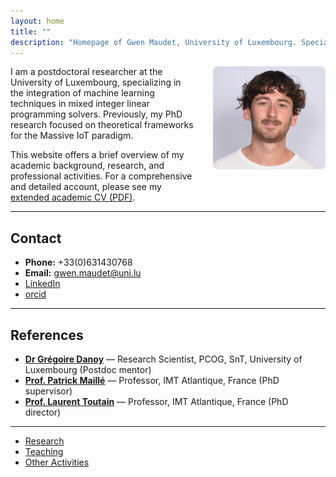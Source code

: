 ```yaml
---
layout: home
title: ""
description: "Homepage of Gwen Maudet, University of Luxembourg. Specializing in machine learning for optimization, Massive IoT, and mixed integer linear programming. Summary profile and contact information."
---
```




<img src="gwen.JPG" alt="Portrait of Gwen Maudet" style="max-width:180px;float:right;margin:0 0 2em 2em;border-radius:8px;"/>

I am a postdoctoral researcher at the University of Luxembourg, specializing in the integration of machine learning techniques in mixed integer linear programming solvers. Previously, my PhD research focused on theoretical frameworks for the Massive IoT paradigm.

This website offers a brief overview of my academic background, research, and professional activities. For a comprehensive and detailed account, please see my [extended academic CV (PDF)](cv_gwen_maudet.pdf).

---

## Contact
 
- **Phone:** +33(0)631430768  
- **Email:** [gwen.maudet@uni.lu](mailto:gwen.maudet@uni.lu)  
- [LinkedIn](https://www.linkedin.com/in/gwen-maudet-1a1490171/)  
- [orcid](https://orcid.org/0000-0003-0340-2542)  
---

## References


- **[Dr Grégoire Danoy](https://www.uni.lu/fstm-en/people/gregoire-danoy/)** — Research Scientist, PCOG, SnT, University of Luxembourg (Postdoc mentor)
- **[Prof. Patrick Maillé](https://www.imt-atlantique.fr/fr/personne/patrick-maille)** — Professor, IMT Atlantique, France (PhD supervisor)
- **[Prof. Laurent Toutain](https://www.imt-atlantique.fr/fr/personne/laurent-toutain)** — Professor, IMT Atlantique, France (PhD director)

---

- [Research](research/)
- [Teaching](teaching/)
- [Other Activities](other/)
